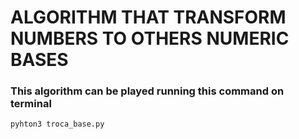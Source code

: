 # ALGORITHM THAT TRANSFORM NUMBERS TO OTHERS NUMERIC BASES

### This algorithm can be played running this command on terminal

```
pyhton3 troca_base.py
```

